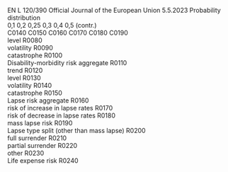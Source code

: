 EN  L 120/390 Official Journal of the European Union 5.5.2023
 Probability distribution  
0,1  0,2  0,25  0,3  0,4  0,5  (contr.)  
C0140  C0150  C0160  C0170  C0180  C0190  
level  R0080  
volatility  R0090  
catastrophe  R0100  
Disability-morbidity risk aggregate  R0110  
trend  R0120  
level  R0130  
volatility  R0140  
catastrophe  R0150  
Lapse risk aggregate  R0160  
risk of increase in lapse rates  R0170  
risk of decrease in lapse rates  R0180  
mass lapse risk  R0190  
Lapse type split (other than mass lapse)  R0200  
full surrender  R0210  
partial surrender  R0220  
other  R0230  
Life expense risk  R0240